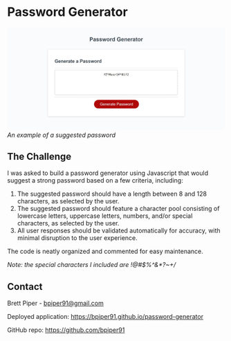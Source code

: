 # Password Generator

![screenshot of the password generator](./assets/screenshot.JPG "Password Generator sample password suggestion")
*An example of a suggested password*

## The Challenge

I was asked to build a password generator using Javascript that would suggest a strong password based on a few criteria, including:

1. The suggested password should have a length between 8 and 128 characters, as selected by the user.
2. The suggested password should feature a character pool consisting of lowercase letters, uppercase letters, numbers, and/or special characters, as selected by the user.
3. All user responses should be validated automatically for accuracy, with minimal disruption to the user experience.

The code is neatly organized and commented for easy maintenance.

_Note: the special characters I included are !@#$%^&*?~+/_

## Contact

Brett Piper - <bpiper91@gmail.com>

Deployed application: <https://bpiper91.github.io/password-generator>

GitHub repo: <https://github.com/bpiper91>
